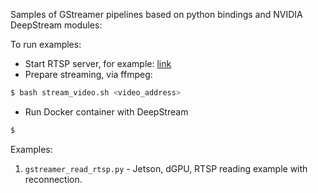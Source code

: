 
Samples of GStreamer pipelines based on python bindings and NVIDIA DeepStream modules:

To run examples:

* Start RTSP server, for example: [link](https://github.com/aler9/rtsp-simple-server)
* Prepare streaming, via ffmpeg:

```bash
$ bash stream_video.sh <video_address>
```
* Run Docker container with DeepStream

```bash
$ 
```

Examples:

1. `gstreamer_read_rtsp.py` - Jetson, dGPU, RTSP reading example with reconnection.
